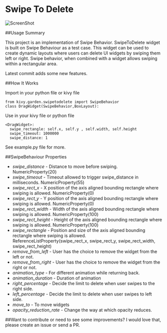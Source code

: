 Swipe To Delete
=============

![ScreenShot](https://raw.github.com/kiok46/swipetodelete/master/screenshot.png)

##Usage Summary

This project is an implementation of Swipe Behavior. 
SwipeToDelete widget is built on Swipe Behaviour as a test case.
This widget can be used to create dynamic layouts where users can delete UI widgets by swiping them left or right. 
Swipe behavior, when combined with a widget allows swiping within a rectangular area.

Latest commit adds some new features.

##How It Works


Import in your python file or kivy file
```
from kivy.garden.swipetodelete import SwipeBehavior
class DragWidget(SwipeBehavior,BoxLayout):
```
Use in your kivy file or python file
```
<DragWidget>:
  swipe_rectangle: self.x, self.y , self.width, self.height
  swipe_timeout: 1000000
  swipe_distance: 1
```

See example.py file for more.

##SwipeBehaviour Properties

- *swipe_distance* - Distance to move before swiping. NumericProperty(20)
- *swipe_timeout* - Timeout allowed to trigger swipe_distance in milliseconds. NumericProperty(55)
- *swipe_rect_x* - X position of the axis aligned bounding rectangle where swiping
    is allowed. NumericProperty(0)
- *swipe_rect_y* - Y position of the axis aligned bounding rectangle where swiping
    is allowed. NumericProperty(0)
- *swipe_rect_width* - Width of the axis aligned bounding rectangle where swiping is allowed. NumericProperty(100)
- *swipe_rect_height* - Height of the axis aligned bounding rectangle where swiping is allowed. NumericProperty(100)
- *swipe_rectangle* - Position and size of the axis aligned bounding rectangle where swiping
    is allowed. ReferenceListProperty(swipe_rect_x, swipe_rect_y, swipe_rect_width, swipe_rect_height) 
- *remove_from_left* - User has the choice to remove the widget from the left or not.
- *remove_from_right* - User has the choice to remove the widget from the right or not.
- *animation_type* - For different animation while returning back.
- *animation_duration* - Duration of animation
- *right_percentage* - Decide the limit to delete when user swipes to the right side.
- *left_percentage* - Decide the limit to delete when user swipes to left side.
- *move_to* - To move widgets
- *opacity_reduction_rate* - Change the way at which opacity reduces.


##Want to contribute or need to see some improvements?
I would love that, please create an issue or send a PR.








